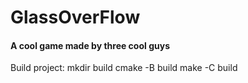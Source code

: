 # GlassOverFlow

#### A cool game made by three cool guys


Build project:
mkdir build
cmake -B build
make -C build

